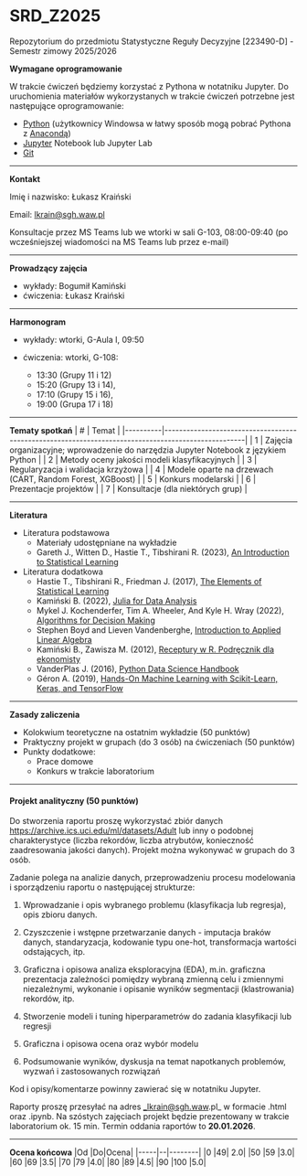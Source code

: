 # SRD_Z2025
Repozytorium do przedmiotu Statystyczne Reguły Decyzyjne [223490-D] - Semestr zimowy 2025/2026

**Wymagane oprogramowanie**

W trakcie ćwiczeń będziemy korzystać z Pythona w notatniku Jupyter.
Do uruchomienia materiałów wykorzystanych w trakcie ćwiczeń potrzebne jest następujące oprogramowanie:
* [Python](https://www.python.org/downloads/) (użytkownicy Windowsa w łatwy sposób mogą pobrać Pythona z [Anacondą](https://anaconda.org/))
* [Jupyter](https://jupyter.org/install) Notebook lub Jupyter Lab
* [Git](https://git-scm.com/)

---
**Kontakt**

Imię i nazwisko: Łukasz Kraiński

Email: lkrain@sgh.waw.pl

Konsultacje przez MS Teams lub we wtorki w sali G-103, 08:00-09:40 (po wcześniejszej wiadomości na MS Teams lub przez e-mail)

---
**Prowadzący zajęcia**

* wykłady: Bogumił Kamiński
* ćwiczenia: Łukasz Kraiński

---
**Harmonogram**

* wykłady: wtorki, G-Aula I, 09:50

* ćwiczenia: wtorki, G-108:
  * 13:30 (Grupy 11 i 12)
  * 15:20 (Grupy 13 i 14),
  * 17:10 (Grupy 15 i 16),
  * 19:00 (Grupa 17 i 18)

---

**Tematy spotkań**
|     #    |     Temat                                                                                          |
|----------|----------------------------------------------------------------------------------------------------|
|     1    |     Zajęcia   organizacyjne; wprowadzenie do narzędzia Jupyter Notebook z językiem Python   |
|     2    |     Metody   oceny jakości modeli klasyfikacyjnych                                                 |
|     3    |     Regularyzacja i walidacja krzyżowa                                                            |
|     4    |     Modele oparte na drzewach (CART, Random Forest, XGBoost)                            |
|     5    |     Konkurs modelarski                                                         |
|     6    |     Prezentacje projektów                                                                          |
|     7    |     Konsultacje (dla niektórych grup)                                                                  |

---
**Literatura**

* Literatura podstawowa
  * Materiały udostępniane na wykładzie
  * Gareth J., Witten D., Hastie T., Tibshirani R. (2023), [An Introduction to Statistical Learning](https://www.statlearning.com/)
* Literatura dodatkowa
  * Hastie T., Tibshirani R., Friedman J. (2017), [The Elements of Statistical Learning](https://hastie.su.domains/ElemStatLearn/)
  * Kamiński B. (2022), [Julia for Data Analysis](https://www.manning.com/books/julia-for-data-analysis)
  * Mykel J. Kochenderfer, Tim A. Wheeler, And Kyle H. Wray (2022), [Algorithms for Decision Making](https://algorithmsbook.com/)
  * Stephen Boyd and Lieven Vandenberghe, [Introduction to Applied Linear Algebra](http://vmls-book.stanford.edu/)
  * Kamiński B., Zawisza M. (2012), [Receptury w R. Podręcznik dla ekonomisty](http://bogumilkaminski.pl/projekty/)
  * VanderPlas J. (2016), [Python Data Science Handbook](https://jakevdp.github.io/PythonDataScienceHandbook/)
  * Géron A. (2019), [Hands-On Machine Learning with Scikit-Learn, Keras, and TensorFlow](https://github.com/ageron/handson-ml2)

---
**Zasady zaliczenia**

* Kolokwium teoretyczne na ostatnim wykładzie (50 punktów)
* Praktyczny projekt w grupach (do 3 osób) na ćwiczeniach (50 punktów)
* Punkty dodatkowe:
  * Prace domowe
  * Konkurs w trakcie laboratorium

---

#### Projekt analityczny (50 punktów)

Do stworzenia raportu proszę wykorzystać zbiór danych https://archive.ics.uci.edu/ml/datasets/Adult lub inny o podobnej charakterystyce (liczba rekordów, liczba atrybutów, konieczność zaadresowania jakości danych). Projekt można wykonywać w grupach do 3 osób.

Zadanie polega na analizie danych, przeprowadzeniu procesu modelowania i sporządzeniu raportu o następującej strukturze:

1) Wprowadzanie i opis wybranego problemu (klasyfikacja lub regresja), opis zbioru danych.

2) Czyszczenie i wstępne przetwarzanie danych - imputacja braków danych, standaryzacja, kodowanie typu one-hot, transformacja wartości odstających, itp.

3) Graficzna i opisowa analiza eksploracyjna (EDA), m.in. graficzna prezentacja zależności pomiędzy wybraną zmienną celu i zmiennymi niezależnymi, wykonanie i opisanie wyników segmentacji (klastrowania) rekordów, itp.

4) Stworzenie modeli i tuning hiperparametrów do zadania klasyfikacji lub regresji

5) Graficzna i opisowa ocena oraz wybór modelu

6) Podsumowanie wyników, dyskusja na temat napotkanych problemów, wyzwań i zastosowanych rozwiązań

Kod i opisy/komentarze powinny zawierać się w notatniku Jupyter. 

Raporty proszę przesyłać na adres _lkrain@sgh.waw.pl_ w formacie .html oraz .ipynb. Na szóstych zajęciach projekt będzie prezentowany w trakcie laboratorium ok. 15 min. Termin oddania raportów to **20.01.2026**. 

---
**Ocena końcowa**
|Od |Do|Ocena|
|-----|--|--------|
|0 |49| 2.0|
|50 |59 |3.0|
|60 |69 |3.5|
|70 |79 |4.0|
|80 |89 |4.5|
|90 |100 |5.0|
